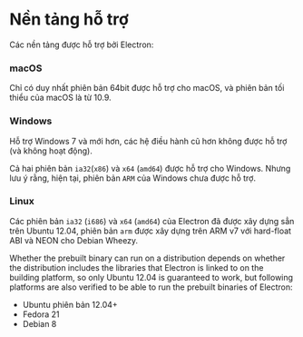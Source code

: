 # Nền tảng hỗ trợ

Các nền tảng được hỗ trợ bởi Electron:

### macOS

Chỉ có duy nhất phiên bản 64bit được hỗ trợ cho macOS, và phiên bản tối thiểu của macOS là từ 10.9.

### Windows

Hỗ trợ Windows 7 và mới hơn, các hệ điều hành cũ hơn không được hỗ trợ (và không hoạt động).

Cả hai phiên bản `ia32`(`x86`) và `x64` (`amd64`) được hỗ trợ cho Windows. Nhưng lưu ý rằng, hiện tại, phiên bản `ARM` của Windows chưa được hỗ trợ.

### Linux

Các phiên bản `ia32` (`i686`) và `x64` (`amd64`) của Electron đã được xây dựng sẳn trên Ubuntu 12.04, phiên bản `arm` được xây dựng trên ARM v7 với hard-float ABI và NEON cho Debian Wheezy.

Whether the prebuilt binary can run on a distribution depends on whether the distribution includes the libraries that Electron is linked to on the building platform, so only Ubuntu 12.04 is guaranteed to work, but following platforms are also verified to be able to run the prebuilt binaries of Electron:

* Ubuntu phiên bản 12.04+
* Fedora 21
* Debian 8